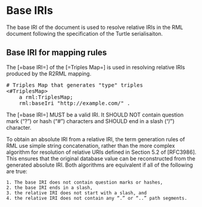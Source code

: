 # Base IRIs
The base IRI of the document is used to resolve relative IRIs in the RML document following the specification of the Turtle serialisaiton.

## Base IRI for mapping rules

The [=base IRI=] of the [=Triples Map=] is used in resolving relative IRIs produced by the R2RML mapping.


<pre class="ex-mapping nohighlight">
# Triples Map that generates "type" triples
<#TriplesMap>
    a rml:TriplesMap;
    rml:baseIri "http://example.com/" .
</pre>

The [=base IRI=] MUST be a valid IRI. It SHOULD NOT contain question mark (“?”) or hash (“#”) characters and SHOULD end in a slash (“/”) character.

To obtain an absolute IRI from a relative IRI, the term generation rules of RML use simple string concatenation, rather than the more complex algorithm for resolution of relative URIs defined in Section 5.2 of [RFC3986]. This ensures that the original database value can be reconstructed from the generated absolute IRI. Both algorithms are equivalent if all of the following are true:

    1. The base IRI does not contain question marks or hashes,
    2. the base IRI ends in a slash,
    3. the relative IRI does not start with a slash, and
    4. the relative IRI does not contain any “.” or “..” path segments.


